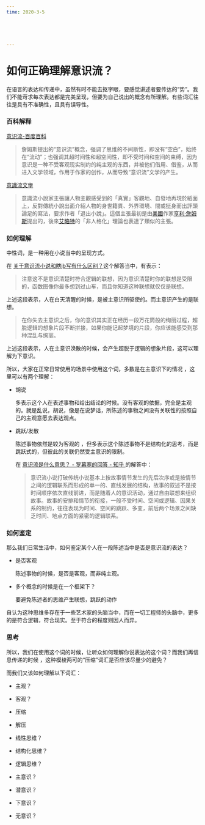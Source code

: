 ```yaml
---
time: 2020-3-5





---
```




# 如何正确理解意识流？



在语言的表达和传递中，虽然有时不能去抠字眼，要感觉讲述者要传达的“势”。我们不能苛求每次表达都是完美呈现，但要为自己说出的概念有所理解。有些词汇往往是具有不准确性，且具有误导性。



### 百科解释

[意识流-百度百科](https://baike.baidu.com/item/%E6%84%8F%E8%AF%86%E6%B5%81#:~:text=%E2%80%9C%E6%84%8F%E8%AF%86%E6%B5%81%E2%80%9D%EF%BC%8C%E7%BE%8E%E5%9B%BD%E6%9C%BA%E8%83%BD,%E6%B5%81%E5%8A%A8%E7%8A%B6%E6%80%81%E7%9A%84%E6%96%87%E5%AD%A6%E4%BD%9C%E5%93%81%E3%80%82)

> 詹姆斯提出的“意识流”概念，强调了思维的不间断性，即没有“空白”，始终在“流动”；也强调其超时间性和超空间性，即不受时间和空间的束缚，因为意识是一种不受客观现实制约的纯主观的东西，并被他们借用、借鉴，从而进入文学领域，作用于作家的创作，从而导致“意识流”文学的产生。

[意識流文學](https://www.wikiwand.com/zh-hk/%E6%84%8F%E8%AF%86%E6%B5%81%E6%96%87%E5%AD%A6)

> 意識流小說家主張讓人物主觀感受到的「真實」客觀地、自發地再現於紙面上，反對傳統小說出面介紹人物的身世籍貫、外界環境、間或挺身而出評頭論足的寫法，要求作者「退出小說」。這個主張最初是由[美國](https://www.wikiwand.com/zh-hk/美国)作家[亨利·詹姆斯](https://www.wikiwand.com/zh-hk/亨利·詹姆斯)提出的，後來[艾略特](https://www.wikiwand.com/zh-hk/T·S·艾略特)的「非人格化」理論也表達了類似的主張。

### 如何理解

中性词，是一种用在小说当中的呈现方式。



在 [关于意识流小说和瞎jb写有什么区别？](https://www.zhihu.com/question/307589264/answer/861748024)这个解答当中，有表示：

> 注意这不是意识清楚时符合逻辑的联想，因为意识清楚时你的联想是受限的，函数图像你最多想到过山车，而且你知道这种联想就仅仅是联想。

上述这段表示，人在白天清醒的时候，是被主意识所驱使的。而主意识产生的是联想。

> 在你失去主意识之后，你的意识其实正在经历一段万花筒般的绚丽过程，超脱逻辑的想象片段不断拼接，如果你能记起梦境的片段，你应该能感受到那种混乱与绚丽。

上述这段表示，人在主意识涣散的时候，会产生超脱于逻辑的想象片段，这可以理解为下意识。



所以，大家在正常日常使用的场景中使用这个词，多数是在主意识下的情况 ，这里可以有两个理解：

- 胡说

  多表示这个人在表述事物和给出结论的时候。没有客观的依据，完全是主观的。就是乱说，胡说，像是在说梦话，所陈述的事物之间没有关联性的按照自己的主观意愿去表达观点。

- 跳跃/发散

  陈述事物依然是较为客观的 ，但多表示这个陈述事物不是结构化的思考，而是跳跃式的，但彼此的关联仍然受主意识的限制。

  在 [意识流是什么意思？ - 罗幕寒的回答 - 知乎  ](https://www.zhihu.com/question/21266928/answer/57442496)的解答中：

  > 意识流小说打破传统小说基本上按故事情节发生的先后次序或是按情节之间的逻辑联系而形成的单一的、直线发展的结构，故事的叙述不是按时间顺序依次直线前进，而是随着人的意识活动，通过自由联想来组织故事。故事的安排和情节的衔接，一般不受时间、空间或逻辑、因果关系的制约，往往表现为时间、空间的跳跃、多变，前后两个场景之间缺乏时间、地点方面的紧密的逻辑联系。

  

### 如何鉴定

那么我们日常生活中，如何鉴定某个人在一段陈述当中是否是意识流的表达？

- 是否客观

  陈述事物的时候，是否是客观，而非纯主观。

- 多个概念的时候是在一个框架下？

  要避免陈述者的思维产生联想，跳跃的动作

自认为这种思维多存在于一些艺术家的头脑当中，而在一切工程师的头脑中，更多的是符合逻辑，符合现实。至于符合的程度则因人而异。



### 思考

所以，我们在使用这个词的时候，让听众如何理解你说表达的这个词？而我们再信息传递的时候 ，这种模棱两可的“压缩”词汇是否应该尽量少的避免？

而我们又该如何理解以下词汇：

- 主观？
- 客观？



- 压缩
- 解压



- 线性思维？
- 结构化思维？
- 逻辑思维？



- 主意识？

- 潜意识？

- 下意识？

- 无意识？

  